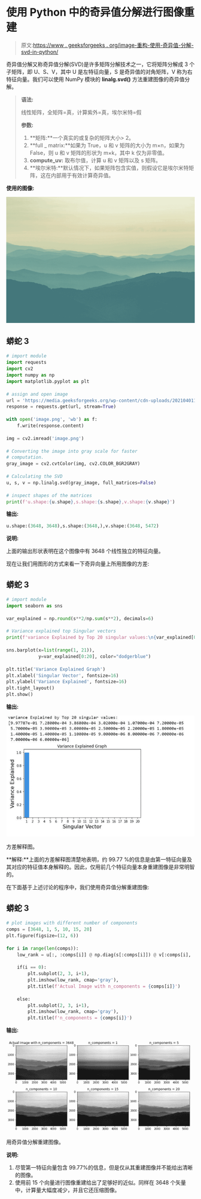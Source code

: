 # 使用 Python 中的奇异值分解进行图像重建

> 原文:[https://www . geeksforgeeks . org/image-重构-使用-奇异值-分解-svd-in-python/](https://www.geeksforgeeks.org/image-reconstruction-using-singular-value-decomposition-svd-in-python/)

奇异值分解又称奇异值分解(SVD)是许多矩阵分解技术之一，它将矩阵分解成 3 个子矩阵，即 U、S、V，其中 U 是左特征向量，S 是奇异值的对角矩阵，V 称为右特征向量。我们可以使用 NumPy 模块的 **linalg.svd()** 方法重建图像的奇异值分解。

> **语法:**
> 
> 线性矩阵，全矩阵=真，计算紫外=真，埃尔米特=假
> 
> **参数:**
> 
> 1.  **矩阵:**一个真实的或复杂的矩阵大小> 2。
> 2.  **full _ matrix:**如果为 True，u 和 v 矩阵的大小为 m×n，如果为 False，则 u 和 v 矩阵的形状为 m×k，其中 k 仅为非零值。
> 3.  **compute_uv:** 取布尔值，计算 u 和 v 矩阵以及 s 矩阵。
> 4.  **埃尔米特:**默认情况下，如果矩阵包含实值，则假设它是埃尔米特矩阵，这在内部用于有效计算奇异值。

**使用的图像:**

![](img/4b815c2d0f19a6e10fd166f465939462.png)

## 蟒蛇 3

```py
# import module
import requests
import cv2
import numpy as np
import matplotlib.pyplot as plt

# assign and open image
url = 'https://media.geeksforgeeks.org/wp-content/cdn-uploads/20210401173418/Webp-compressed.jpg'
response = requests.get(url, stream=True)

with open('image.png', 'wb') as f:
    f.write(response.content)

img = cv2.imread('image.png')

# Converting the image into gray scale for faster
# computation.
gray_image = cv2.cvtColor(img, cv2.COLOR_BGR2GRAY)

# Calculating the SVD
u, s, v = np.linalg.svd(gray_image, full_matrices=False)

# inspect shapes of the matrices
print(f'u.shape:{u.shape},s.shape:{s.shape},v.shape:{v.shape}')
```

**输出:**

```py
u.shape:(3648, 3648),s.shape:(3648,),v.shape:(3648, 5472)
```

**说明:**

上面的输出形状表明在这个图像中有 3648 个线性独立的特征向量。

现在让我们用图形的方式来看一下奇异向量上所用图像的方差:

## 蟒蛇 3

```py
# import module
import seaborn as sns

var_explained = np.round(s**2/np.sum(s**2), decimals=6)

# Variance explained top Singular vectors
print(f'variance Explained by Top 20 singular values:\n{var_explained[0:20]}')

sns.barplot(x=list(range(1, 21)),
            y=var_explained[0:20], color="dodgerblue")

plt.title('Variance Explained Graph')
plt.xlabel('Singular Vector', fontsize=16)
plt.ylabel('Variance Explained', fontsize=16)
plt.tight_layout()
plt.show()
```

**输出:**

![](img/87e1e65f1c22a37baba184727ed4fcc1.png)

方差解释图。

**解释:**上面的方差解释图清楚地表明，约 99.77 %的信息是由第一特征向量及其对应的特征值本身解释的。因此，仅用前几个特征向量本身重建图像是非常明智的。

在下面基于上述讨论的程序中，我们使用奇异值分解重建图像:

## 蟒蛇 3

```py
# plot images with different number of components
comps = [3648, 1, 5, 10, 15, 20]
plt.figure(figsize=(12, 6))

for i in range(len(comps)):
    low_rank = u[:, :comps[i]] @ np.diag(s[:comps[i]]) @ v[:comps[i], :]

    if(i == 0):
        plt.subplot(2, 3, i+1),
        plt.imshow(low_rank, cmap='gray'),
        plt.title(f'Actual Image with n_components = {comps[i]}')

    else:
        plt.subplot(2, 3, i+1),
        plt.imshow(low_rank, cmap='gray'),
        plt.title(f'n_components = {comps[i]}')
```

**输出:**

![](img/a4b8aeed7cb0579c8e8166c5093e5e79.png)

用奇异值分解重建图像。

**说明:**

1.  尽管第一特征向量包含 99.77%的信息，但是仅从其重建图像并不能给出清晰的图像。
2.  使用前 15 个向量进行图像重建给出了足够好的近似。同样在 3648 个矢量中，计算量大幅度减少，并且它还压缩图像。
